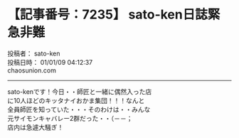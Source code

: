 # 【記事番号：7235】 sato-ken日誌緊急非難

投稿者： sato-ken  
投稿日時： 01/01/09 04:12:37  
chaosunion.com

---

  
sato-kenです！今日・・師匠と一緒に偶然入った店  
に10人ほどのキッタナイおかま集団！！！なんと  
全員師匠を知っていた・・・そのわけは・・みんな  
元サイモンキャバレー2群だった・・（－－；  
店内は急遽大騒ぎ！